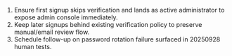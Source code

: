 1. Ensure first signup skips verification and lands as active administrator to expose admin console immediately.
2. Keep later signups behind existing verification policy to preserve manual/email review flow.
3. Schedule follow-up on password rotation failure surfaced in 20250928 human tests.

